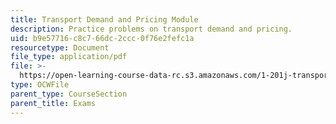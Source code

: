 ```yaml
---
title: Transport Demand and Pricing Module
description: Practice problems on transport demand and pricing.
uid: b9e57716-c8c7-66dc-2ccc-0f76e2fefc1a
resourcetype: Document
file_type: application/pdf
file: >-
  https://open-learning-course-data-rc.s3.amazonaws.com/1-201j-transportation-systems-analysis-demand-and-economics-fall-2008/b9e57716c8c766dc2ccc0f76e2fefc1a_MIT1_201JF08_pricing_prob.pdf
type: OCWFile
parent_type: CourseSection
parent_title: Exams
---
```

